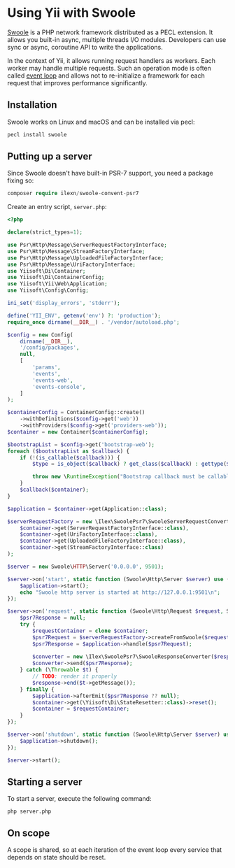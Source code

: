 # Using Yii with Swoole

[Swoole](https://www.swoole.co.uk/) is a PHP network framework distributed as a PECL extension. It allows you built-in async,
multiple threads I/O modules. Developers can use sync or async, coroutine API to write the applications.

In the context of Yii, it allows running request handlers as workers. Each worker may handle multiple requests.
Such an operation mode is often called [event loop](using-with-event-loop.md) and allows not to re-initialize a framework
for each request that improves performance significantly. 

## Installation

Swoole works on Linux and macOS and can be installed via pecl:

```bash
pecl install swoole
```

## Putting up a server

Since Swoole doesn't have built-in PSR-7 support, you need a package fixing so:

```php
composer require ilexn/swoole-convent-psr7
```

Create an entry script, `server.php`:

```php
<?php

declare(strict_types=1);

use Psr\Http\Message\ServerRequestFactoryInterface;
use Psr\Http\Message\StreamFactoryInterface;
use Psr\Http\Message\UploadedFileFactoryInterface;
use Psr\Http\Message\UriFactoryInterface;
use Yiisoft\Di\Container;
use Yiisoft\Di\ContainerConfig;
use Yiisoft\Yii\Web\Application;
use Yiisoft\Config\Config;

ini_set('display_errors', 'stderr');

define('YII_ENV', getenv('env') ?: 'production');
require_once dirname(__DIR__) . '/vendor/autoload.php';

$config = new Config(
    dirname(__DIR__),
    '/config/packages',
    null,
    [
        'params',
        'events',
        'events-web',
        'events-console',
    ]
);

$containerConfig = ContainerConfig::create()
    ->withDefinitions($config->get('web'))
    ->withProviders($config->get('providers-web'));
$container = new Container($containerConfig);

$bootstrapList = $config->get('bootstrap-web');
foreach ($bootstrapList as $callback) {
    if (!(is_callable($callback))) {
        $type = is_object($callback) ? get_class($callback) : gettype($callback);

        throw new \RuntimeException("Bootstrap callback must be callable, $type given.");
    }
    $callback($container);
}

$application = $container->get(Application::class);

$serverRequestFactory = new \Ilex\SwoolePsr7\SwooleServerRequestConverter(
    $container->get(ServerRequestFactoryInterface::class),
    $container->get(UriFactoryInterface::class),
    $container->get(UploadedFileFactoryInterface::class),
    $container->get(StreamFactoryInterface::class)
);

$server = new Swoole\HTTP\Server('0.0.0.0', 9501);

$server->on('start', static function (Swoole\Http\Server $server) use ($application) {
    $application->start();
    echo "Swoole http server is started at http://127.0.0.1:9501\n";
});

$server->on('request', static function (Swoole\Http\Request $request, Swoole\Http\Response $response) use ($serverRequestFactory, $application, $container) {
    $psr7Response = null;
    try {
        $requestContainer = clone $container;
        $psr7Request = $serverRequestFactory->createFromSwoole($request);
        $psr7Response = $application->handle($psr7Request);
    
        $converter = new \Ilex\SwoolePsr7\SwooleResponseConverter($response);
        $converter->send($psr7Response);
    } catch (\Throwable $t) {
        // TODO: render it properly
        $response->end($t->getMessage());
    } finally {
        $application->afterEmit($psr7Response ?? null);
        $container->get(\Yiisoft\Di\StateResetter::class)->reset();
        $container = $requestContainer;    
    }
});

$server->on('shutdown', static function (Swoole\Http\Server $server) use ($application) {
    $application->shutdown();
});

$server->start();
```

## Starting a server

To start a server, execute the following command:

```
php server.php
```

## On scope

A scope is shared, so at each iteration of the event loop every service that depends on state should be reset.
